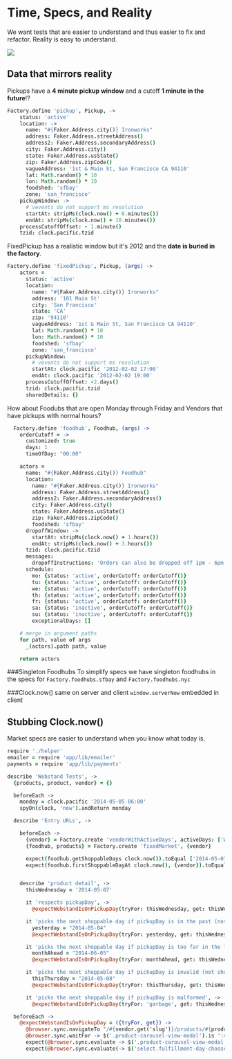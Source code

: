 # Time, Specs, and Reality
We want tests that are easier to understand and thus easier to fix and refactor. Reality is easy to understand.

![](http://upload.wikimedia.org/wikipedia/en/d/dd/The_Persistence_of_Memory.jpg)

## Data that mirrors reality

  Pickups have a **4 minute pickup window** and a cutoff **1 minute in the future**!?

```coffeescript
Factory.define 'pickup', Pickup, ->
    status: 'active'
    location: ->
      name: "#{Faker.Address.city()} Ironworks"
      address: Faker.Address.streetAddress()
      address2: Faker.Address.secondaryAddress()
      city: Faker.Address.city()
      state: Faker.Address.usState()
      zip: Faker.Address.zipCode()
      vagueAddress: '1st & Main St, San Francisco CA 94110'
      lat: Math.random() * 10
      lon: Math.random() * 10
      foodshed: 'sfbay'
      zone: 'san_francisco'
    pickupWindow: ->
      # vevents do not support ms resolution
      startAt: stripMs(clock.now() + 6.minutes())
      endAt: stripMs(clock.now() + 10.minutes())
    processCutoffOffset: - 1.minute()
    tzid: clock.pacific.tzid
```

FixedPickup has a realistic window but it's 2012 and the **date is buried in the factory**.
```coffeescript
Factory.define 'fixedPickup', Pickup, (args) ->
    actors =
      status: 'active'
      location:
        name: "#{Faker.Address.city()} Ironworks"
        address: '101 Main St'
        city: 'San Francisco'
        state: 'CA'
        zip: '94110'
        vagueAddress: '1st & Main St, San Francisco CA 94110'
        lat: Math.random() * 10
        lon: Math.random() * 10
        foodshed: 'sfbay'
        zone: 'san_francisco'
      pickupWindow:
        # vevents do not support ms resolution
        startAt: clock.pacific '2012-02-02 17:00'
        endAt: clock.pacific '2012-02-02 19:00'
      processCutoffOffset: -2.days()
      tzid: clock.pacific.tzid
      sharedDetails: {}
```

How about Foodubs that are open Monday through Friday and Vendors that have pickups with normal hours?
```coffeescript
  Factory.define 'foodhub', Foodhub, (args) ->
    orderCutoff = ->
      customized: true
      days: 1
      timeOfDay: "00:00"

    actors =
      name: "#{Faker.Address.city()} Foodhub"
      location:
        name: "#{Faker.Address.city()} Ironworks"
        address: Faker.Address.streetAddress()
        address2: Faker.Address.secondaryAddress()
        city: Faker.Address.city()
        state: Faker.Address.usState()
        zip: Faker.Address.zipCode()
        foodshed: 'sfbay'
      dropoffWindow: ->
        startAt: stripMs(clock.now() + 1.hours())
        endAt: stripMs(clock.now() + 3.hours())
      tzid: clock.pacific.tzid
      messages:
        dropoffInstructions: 'Orders can also be dropped off 1pm - 6pm the day before.'
      schedule:
        mo: {status: 'active', orderCutoff: orderCutoff()}
        tu: {status: 'active', orderCutoff: orderCutoff()}
        we: {status: 'active', orderCutoff: orderCutoff()}
        th: {status: 'active', orderCutoff: orderCutoff()}
        fr: {status: 'active', orderCutoff: orderCutoff()}
        sa: {status: 'inactive', orderCutoff: orderCutoff()}
        su: {status: 'inactive', orderCutoff: orderCutoff()}
        exceptionalDays: []

    # merge in argument paths
    for path, value of args
      _(actors).path path, value

    return actors
```

###Singleton Foodhubs
To simplify specs we have singleton foodhubs in the specs for `Factory.foodhubs.sfbay` and `Factory.foodhubs.nyc`

###Clock.now() same on server and client
`window.serverNow` embedded in client

## Stubbing Clock.now()
Market specs are easier to understand when you know what today is.

```coffeescript
require './helper'
emailer = require 'app/lib/emailer'
payments = require 'app/lib/payments'

describe 'Webstand Tests', ->
  {products, product, vendor} = {}

  beforeEach ->
    monday = clock.pacific '2014-05-05 06:00'
    spyOn(clock, 'now').andReturn monday

  describe 'Entry URLs', ->

    beforeEach ->
      {vendor} = Factory.create 'vendorWithActiveDays', activeDays: ['WE']
      {foodhub, products} = Factory.create 'fixedMarket', {vendor}

      expect(foodhub.getShoppableDays clock.now()).toEqual ['2014-05-07','2014-05-08','2014-05-09','2014-05-12','2014-05-13']
      expect(foodhub.firstShoppableDayAt clock.now(), {vendor}).toEqual('2014-05-07')


    describe 'product detail', ->
      thisWednesday = '2014-05-07'

      it 'respects pickupDay', ->
        @expectWebstandIsOnPickupDay(tryFor: thisWednesday, get: thisWednesday)

      it 'picks the next shoppable day if pickupDay is in the past (not shoppable)', ->
        yesterday = "2014-05-04"
        @expectWebstandIsOnPickupDay(tryFor: yesterday, get: thisWednesday)

      it 'picks the next shoppable day if pickupDay is too far in the future (not shoppable)', ->
        monthAhead = "2014-06-05"
        @expectWebstandIsOnPickupDay(tryFor: monthAhead, get: thisWednesday)

      it 'picks the next shoppable day if pickupDay is invalid (not shoppable for that vendor)', ->
        thisThursday = "2014-05-08"
        @expectWebstandIsOnPickupDay(tryFor: thisThursday, get: thisWednesday)

      it 'picks the next shoppable day if pickupDay is malformed', ->
        @expectWebstandIsOnPickupDay(tryFor: 'garbage', get: thisWednesday)

```
```coffeescript
  beforeEach ->
    @expectWebstandIsOnPickupDay = ({tryFor, get}) ->
      @browser.sync.navigateTo "/#{vendor.get('slug')}/products/#{products[0].get('_id')}?pickupDay=#{tryFor}"
      @browser.sync.waitFor -> $('.product-carousel-view-modal').is ':visible'
      expect(@browser.sync.evaluate -> $('.product-carousel-view-modal').text()).toContain products[0].get 'name'
      expect(@browser.sync.evaluate(-> $('select.fulfillment-day-chooser').val())).toBe get
```
